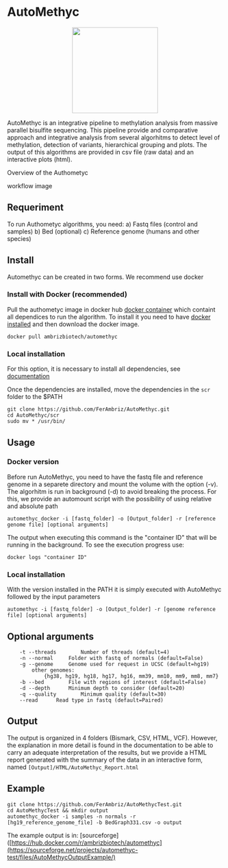 # AutoMethyc
<p align="center">
  <img src="https://github.com/FerAmbriz/AutoMethyc/blob/master/img/AutoMethyc.png" width="200px" height="auto">
</p>

AutoMethyc is an integrative pipeline to methylation analysis from massive parallel bisulfite sequencing. This pipeline provide and comparative approach and integrative analysis from several algorhitms to detect level of methylation, detection of variants, hierarchical grouping and plots. The output of this algorithms are provided in csv file (raw data) and an interactive plots (html).

Overview of the Authometyc

workflow image


## Requeriment

To run Authometyc algorithms, you need:
a) Fastq files (control and samples)
b) Bed (optional)
c) Reference genome (humans and other species)

## Install

Automethyc can be created in two forms. We recommend use docker 

### Install with Docker (recommended)

Pull the authometyc image in docker hub [docker container](https://hub.docker.com/r/ambrizbiotech/automethyc) which containt all dependices to run the algorithm. To install it you need to have [docker installed](https://docs.docker.com/engine/install/) and then download the docker image.

```
docker pull ambrizbiotech/automethyc
```
### Local installation

For this option, it is necessary to install all dependencies, see [documentation](https://github.com/FerAmbriz/AutoMethyc/blob/master/Documentation.pdf)

Once the dependencies are installed, move the dependencies in the `scr` folder to the $PATH
```
git clone https://github.com/FerAmbriz/AutoMethyc.git
cd AutoMethyc/scr
sudo mv * /usr/bin/
```

## Usage
### Docker version

Before run AutoMethyc, you need to have the fastq file and reference genome in a separete directory and mount the volume with the option (-v). The algorhitm is run in background (-d) to avoid breaking the process. For this, we provide an automount script with the possibility of using relative and absolute path
```
automethyc_docker -i [fastq_folder] -o [Output_folder] -r [reference genome file] [optional arguments]
```
The output when executing this command is the "container ID" that will be running in the background. To see the execution progress use:
```
docker logs "container ID"
```
### Local installation
With the version installed in the PATH it is simply executed with AutoMethyc followed by the input parameters
```
automethyc -i [fastq_folder] -o [Output_folder] -r [genome reference file] [optional arguments]
```
## Optional arguments
```
  	-t --threads		Number of threads (default=4)
	-n --normal		Folder with fastq of normals (default=False)
	-g --genome		Genome used for request in UCSC (default=hg19)
		other genomes:
			{hg38, hg19, hg18, hg17, hg16, mm39, mm10, mm9, mm8, mm7}
	-b --bed		File with regions of interest (default=False)
	-d --depth		Minimum depth to consider (default=20)
	-q --quality		Minimum quality (default=30)
	--read		Read type in fastq (default=Paired)
```
## Output
The output is organized in 4 folders (Bismark, CSV, HTML, VCF). However, the explanation in more detail is found in the documentation to be able to carry an adequate interpretation of the results, but we provide a HTML report generated with the summary of the data in an interactive form, named `[Output]/HTML/AutoMethyc_Report.html`
## Example
```
git clone https://github.com/FerAmbriz/AutoMethycTest.git
cd AutoMethycTest && mkdir output
automethyc_docker -i samples -n normals -r [hg19_reference_genome_file] -b BedGraph331.csv -o output
```
The example output is in: [sourceforge]([https://hub.docker.com/r/ambrizbiotech/automethyc](https://sourceforge.net/projects/automethyc-test/files/AutoMethycOutputExample/) 
